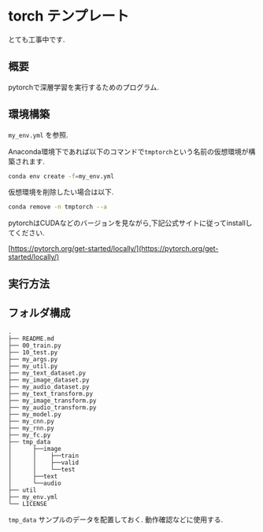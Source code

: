 # torch テンプレート

とても工事中です.

## 概要
pytorchで深層学習を実行するためのプログラム.

## 環境構築

`my_env.yml` を参照.

Anaconda環境下であれば以下のコマンドで`tmptorch`という名前の仮想環境が構築されます.

```sh
conda env create -f=my_env.yml
```

仮想環境を削除したい場合は以下.
```sh
conda remove -n tmptorch --a
```

pytorchはCUDAなどのバージョンを見ながら,下記公式サイトに従ってinstallしてください.

[https://pytorch.org/get-started/locally/](https://pytorch.org/get-started/locally/)


## 実行方法



## フォルダ構成

```
.
├── README.md
├── 00_train.py
├── 10_test.py
├── my_args.py
├── my_util.py
├── my_text_dataset.py
├── my_image_dataset.py
├── my_audio_dataset.py
├── my_text_transform.py
├── my_image_transform.py
├── my_audio_transform.py
├── my_model.py
├── my_cnn.py
├── my_rnn.py
├── my_fc.py
├── tmp_data
│      ├──image
│      │    ├──train
│      │    ├──valid
│      │    └──test
│      ├──text
│      └──audio
├── util
├── my_env.yml
└── LICENSE

```

`tmp_data` サンプルのデータを配置しておく.
動作確認などに使用する.



